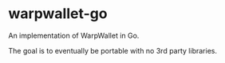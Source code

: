 # warpwallet-go
An implementation of WarpWallet in Go.

The goal is to eventually be portable with no 3rd party libraries.
